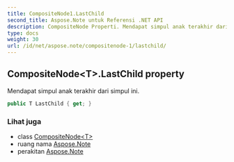 ```yaml
---
title: CompositeNode1.LastChild
second_title: Aspose.Note untuk Referensi .NET API
description: CompositeNode Properti. Mendapat simpul anak terakhir dari simpul ini.
type: docs
weight: 30
url: /id/net/aspose.note/compositenode-1/lastchild/
---
```

## CompositeNode&lt;T&gt;.LastChild property

Mendapat simpul anak terakhir dari simpul ini.

```csharp
public T LastChild { get; }
```

### Lihat juga

* class [CompositeNode&lt;T&gt;](../)
* ruang nama [Aspose.Note](../../compositenode-1/)
* perakitan [Aspose.Note](../../../)


